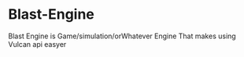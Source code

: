 # Blast-Engine
Blast Engine is Game/simulation/orWhatever Engine That makes using Vulcan api easyer
